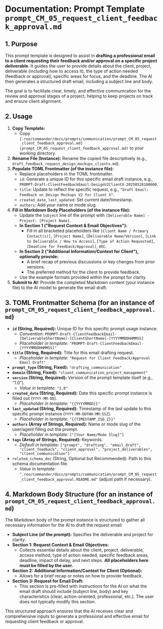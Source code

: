 # Documentation: Prompt Template `prompt_CM_05_request_client_feedback_approval.md`

## 1. Purpose

This prompt template is designed to assist in **drafting a professional email to a client requesting their feedback and/or approval on a specific project deliverable**. It guides the user to provide details about the client, project, deliverable (including how to access it), the type of action needed (feedback or approval), specific areas for focus, and the deadline. The AI then generates a structured draft email, including a subject line and body.

The goal is to facilitate clear, timely, and effective communication for the review and approval stages of a project, helping to keep projects on track and ensure client alignment.

## 2. Usage

1.  **Copy Template:**
    *   Copy `[.roo/commander/docs/prompts/communication/prompt_CM_05_request_client_feedback_approval.md](prompt_CM_05_request_client_feedback_approval.md)` to your working directory.
2.  **Rename File (Instance):** Rename the copied file descriptively (e.g., `draft_feedback_request_design_mockups_clientx.md`).
3.  **Populate TOML Frontmatter (of the instance file):**
    *   Replace placeholders in the TOML frontmatter.
    *   `id`: Generate a unique ID for this specific email draft instance, e.g., `PROMPT-Draft-ClientFeedbackEmail-DesignV2ClientX-20250528100000`.
    *   `title`: Update to reflect the specific request, e.g., `"Draft Email: Feedback on Design Mockups V2 for Client X"`.
    *   `created_date`, `last_updated`: Set current date/timestamp.
    *   `authors`: Add your name or mode slug.
4.  **Fill in Markdown Body Placeholders (of the instance file):**
    *   Update the `Subject` line of the prompt with `[Deliverable Name] - Project: [Project Name]`.
    *   **In Section 1 ("Request Context & Email Objectives"):**
        *   Fill in all bracketed placeholders like `[Client Name / Primary Contact(s)]`, `[Project Name]`, `[Deliverable Name/Version]`, `[Link to Deliverable / How to Access]`, `[Type of Action Requested]`, `[Deadline for Feedback/Approval]`, etc.
    *   **In Section 2 ("Additional Information/Context for Client"), optionally provide:**
        *   A brief recap of previous discussions or key changes from prior versions.
        *   The preferred method for the client to provide feedback.
    *   Use the example formats provided within the prompt for clarity.
5.  **Submit to AI:** Provide the completed Markdown content (your instance file) to the AI model to generate the email draft.

## 3. TOML Frontmatter Schema (for an instance of `prompt_CM_05_request_client_feedback_approval.md`)

*   **`id` (String, Required):** Unique ID for this specific prompt usage instance.
    *   *Convention:* `PROMPT-Draft-ClientFeedbackEmail-[DeliverableShortName]-[ClientShortName]-[YYYYMMDDHHMMSS]`
    *   *Placeholder in template:* `"PROMPT-Draft-ClientFeedbackEmail-[YYYYMMDDHHMMSS]"`
*   **`title` (String, Required):** Title for this email drafting request.
    *   *Placeholder in template:* `"Request for Client Feedback/Approval Email Draft"`
*   **`prompt_type` (String, Fixed):** `"drafting_communication"`
*   **`domain` (String, Fixed):** `"client_communication_project_management"`
*   **`version` (String, Required):** Version of the prompt template itself (e.g., "1.0").
    *   *Value in template:* `"1.0"`
*   **`created_date` (String, Required):** Date this specific prompt instance is filled out (`YYYY-MM-DD`).
    *   *Placeholder in template:* `"{{YYYYMMDD}}"`
*   **`last_updated` (String, Required):** Timestamp of the last update to this specific prompt instance (`YYYY-MM-DDTHH:MM:SSZ`).
    *   *Placeholder in template:* `"{{TIMESTAMP_ISO_Z}}"`
*   **`authors` (Array of Strings, Required):** Name or mode slug of the user/agent filling out the prompt.
    *   *Placeholder in template:* `["[Your Name/Mode Slug]"]`
*   **`tags` (Array of Strings, Required):** Keywords.
    *   *Default in template:* `["prompt", "drafting", "email_draft", "client_feedback", "client_approval", "project_deliverables", "client_communication"]`
*   `related_schema_doc` (String, Optional but Recommended): Path to this schema documentation file.
    *   *Value in template:* `".roo/commander/docs/prompts/communication/prompt_CM_05_request_client_feedback_approval.README.md"` (adjust path if necessary).

## 4. Markdown Body Structure (for an instance of `prompt_CM_05_request_client_feedback_approval.md`)

The Markdown body of the prompt instance is structured to gather all necessary information for the AI to draft the request email:

*   **Subject Line (of the prompt):** Specifies the deliverable and project for clarity.
*   **Section 1: Request Context & Email Objectives:**
    *   Collects essential details about the client, project, deliverable, access method, type of action needed, specific feedback areas, deadline, impact of delay, and next steps. **All placeholders here must be filled by the user.**
*   **Section 2: Additional Information/Context for Client (Optional):**
    *   Allows for a brief recap or notes on how to provide feedback.
*   **Section 3: Request for Email Draft:**
    *   This section is pre-filled with instructions for the AI on what the email draft should include (subject line, body) and key characteristics (clear, action-oriented, professional, etc.). The user does not typically modify this section.

This structured approach ensures that the AI receives clear and comprehensive inputs to generate a professional and effective email for requesting client feedback or approval.